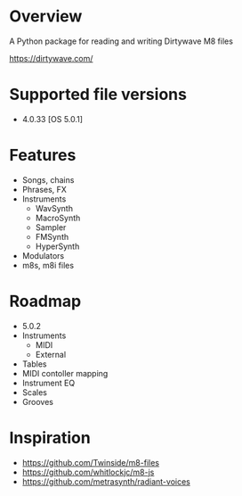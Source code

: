 # Overview

A Python package for reading and writing Dirtywave M8 files

https://dirtywave.com/

# Supported file versions

- 4.0.33 [OS 5.0.1]

# Features

- Songs, chains
- Phrases, FX
- Instruments
  - WavSynth
  - MacroSynth
  - Sampler
  - FMSynth
  - HyperSynth
- Modulators
- m8s, m8i files

# Roadmap

- 5.0.2
- Instruments
  - MIDI
  - External
- Tables
- MIDI contoller mapping
- Instrument EQ
- Scales
- Grooves

# Inspiration

- https://github.com/Twinside/m8-files
- https://github.com/whitlockjc/m8-js
- https://github.com/metrasynth/radiant-voices

